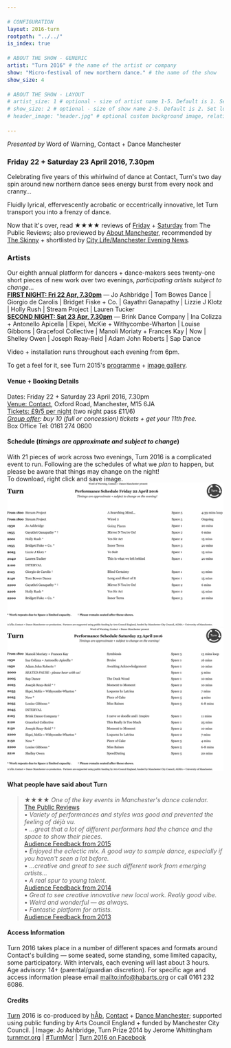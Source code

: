 ```yaml
---

# CONFIGURATION
layout: 2016-turn
rootpath: "../../"
is_index: true

# ABOUT THE SHOW - GENERIC
artist: "Turn 2016" # the name of the artist or company
show: "Micro-festival of new northern dance." # the name of the show
show_size: 4

# ABOUT THE SHOW - LAYOUT
# artist_size: 1 # optional - size of artist name 1-5. Default is 1. Set longer names to lower values
# show_size: 2 # optional - size of show name 2-5. Default is 2. Set longer names to lower values
# header_image: "header.jpg" # optional custom background image, relative to current page

---
```

*Presented by* Word of Warning, Contact + Dance Manchester    
         
### Friday 22 + Saturday 23 April 2016, 7.30pm
Celebrating five years of this whirlwind of dance at Contact, Turn's two day spin around new northern dance sees energy burst from every nook and cranny…           
        
Fluidly lyrical, effervescently acrobatic or eccentrically innovative, let Turn transport you into a frenzy of dance.        
                  
Now that it's over, read ★★★★ 
reviews of <a href="http://www.thereviewshub.com/turn-2016-night-1-contact-manchester" target="_blank">Friday</a> + <a href="http://www.thereviewshub.com/turn-2016-night-2-contact-manchester" target="_blank">Saturday</a> from The Public Reviews; also previewed by <a href="http://aboutmanchester.co.uk/latest/word-of-warning-contact-dance-manchester-present-turn-2016" target="_blank">About Manchester</a>, recommended by <a href="http://www.theskinny.co.uk/things-to-do/northwest/whats-on-manchester-liverpool-northern-vegan-festival" target="_blank">The Skinny</a> + shortlisted by <a href="http://www.manchestereveningnews.co.uk/whats-on/whats-on-news/whats-on-happening-manchester-weekend-11225650" target="_blank">City Life/Manchester Evening News</a>.          
           
### Artists        
Our eighth annual platform for dancers + dance-makers sees twenty-one short pieces of new work over two evenings, *participating artists subject to change*…         
**[FIRST NIGHT: Fri 22 Apr, 7.30pm](/current/2016-turn/fri)** — Jo Ashbridge | Tom Bowes Dance | Giorgio de Carolis | Bridget Fiske + Co. | Gayathri Ganapathy | Lizzie J Klotz | Holly Rush | Stream Project | Lauren Tucker          
**[SECOND NIGHT: Sat 23 Apr, 7.30pm](/current/2016-turn/sat)** — Brink Dance Company | Ina Colizza + Antonello Apicella | Ekpei, McKie + Withycombe-Wharton | Louise Gibbons | Gracefool Collective | Manoli Moriaty + Frances Kay | Now | Shelley Owen | Joseph Reay-Reid | Adam John Roberts | Sap Dance       

Video + installation runs throughout each evening from 6pm.   
        
To get a feel for it, see Turn 2015's [programme](/archive/2015-turn) + [image gallery](/galleries/2015-turn).         
         
#### Venue + Booking Details              
Dates: Friday 22 + Saturday 23 April 2016, 7.30pm       
<a href="http://contactmcr.com/visit/getting-here" target="_blank">Venue: Contact</a>, Oxford Road, Manchester, M15 6JA         
<a href="http://contactmcr.com/whats-on/47093-turn-2016/booking" target="_blank">Tickets: £9/5 per night</a> (two night pass £11/6)        
*<a href="http://www.contactmcr.com/ticketoffers" target="_blank">Group offer</a>: buy 10 (full or concession) tickets + get your 11th free.*        
Box Office Tel: 0161 274 0600        

#### Schedule (*timings are approximate and subject to change*)           
With 21 pieces of work across two evenings, Turn 2016 is a complicated event to run.  Following are the schedules of what we *plan* to happen, but please be aware that things may change on the night!    
To download, right click and save image.     
![Turn 2016 Fri](Turn-Fri-sched-latest.jpg)      
![Turn 2016 Sat](Turn-Sat-sched-latest.jpg)     
          
#### What people have said about Turn
>★★★★ *One of the key events in Manchester's dance calendar.*<br><a href="http://www.thepublicreviews.com/turn-2013-contact-manchester" target="_blank">The Public Reviews</a>             
>• *Variety of performances and styles was good and prevented the feeling of déjà vu.*<br>• *…great that a lot of different performers had the chance and the space to show their pieces.*<br>[Audience Feedback from 2015](/archive/2015-turn)         
>• *Enjoyed the eclectic mix. A good way to sample dance, especially if you haven't seen a lot before.*<br>• *…creative and great to see such different work from emerging artists…*<br>• *A real spur to young talent.*<br>[Audience Feedback from 2014](/archive/2014-turn)            
>• *Great to see creative innovative new local work. Really good vibe.*<br>• *Weird and wonderful — as always.*<br>• *Fantastic platform for artists.*<br>[Audience Feedback from 2013](/archive/2013-turn)             
         
#### Access Information                 
Turn 2016 takes place in a number of different spaces and formats around Contact's building — some seated, some standing, some limited capacity, some participatory. With intervals, each evening will last about 3 hours.<br>Age advisory: 14+ (parental/guardian discretion). For specific age and access information please email <mailto:info@habarts.org> or call 0161 232 6086.               
                          
#### Credits         
[Turn](/hab/turn) 2016 is co-produced by [hÅb](/hab), <a href="http://contactmcr.com" target="_blank">Contact</a> + <a href="http://www.digm.org" target="_blank">Dance Manchester</a>; supported using public funding by Arts Council England + funded by Manchester City Council. | Image: Jo Ashbridge, Turn Prize 2014 by Jerome Whittingham          
<a href="http://turnmcr.org" target="_blank">turnmcr.org</a> | <a href="http://twitter.com/hashtag/TurnMcr" target="_blank">#TurnMcr</a> | <a href="http://www.facebook.com/events/709285292546916" target="_blank">Turn 2016 on Facebook</a>
